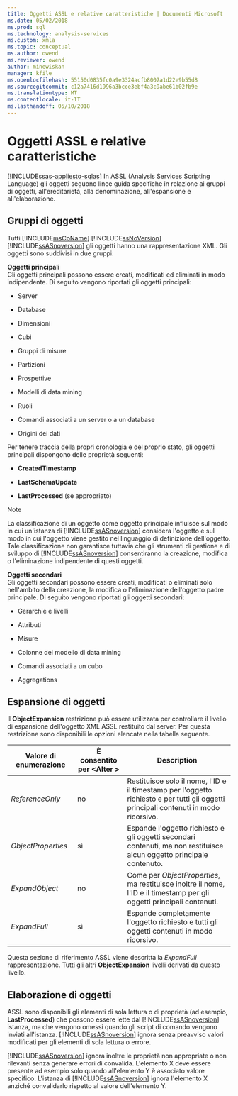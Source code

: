 ```yaml
---
title: Oggetti ASSL e relative caratteristiche | Documenti Microsoft
ms.date: 05/02/2018
ms.prod: sql
ms.technology: analysis-services
ms.custom: xmla
ms.topic: conceptual
ms.author: owend
ms.reviewer: owend
author: minewiskan
manager: kfile
ms.openlocfilehash: 55150d0835fc0a9e3324acfb8007a1d22e9b55d8
ms.sourcegitcommit: c12a7416d1996a3bcce3ebf4a3c9abe61b02fb9e
ms.translationtype: MT
ms.contentlocale: it-IT
ms.lasthandoff: 05/10/2018
---
```

# <a name="assl-objects-and-object-characteristics"></a>Oggetti ASSL e relative caratteristiche
[!INCLUDE[ssas-appliesto-sqlas](../../../includes/ssas-appliesto-sqlas.md)]
  In ASSL (Analysis Services Scripting Language) gli oggetti seguono linee guida specifiche in relazione ai gruppi di oggetti, all'ereditarietà, alla denominazione, all'espansione e all'elaborazione.  
  
## <a name="object-groups"></a>Gruppi di oggetti  
 Tutti [!INCLUDE[msCoName](../../../includes/msconame-md.md)] [!INCLUDE[ssNoVersion](../../../includes/ssnoversion-md.md)] [!INCLUDE[ssASnoversion](../../../includes/ssasnoversion-md.md)] gli oggetti hanno una rappresentazione XML. Gli oggetti sono suddivisi in due gruppi:  
  
 **Oggetti principali**  
 Gli oggetti principali possono essere creati, modificati ed eliminati in modo indipendente. Di seguito vengono riportati gli oggetti principali:  
  
-   Server  
  
-   Database  
  
-   Dimensioni  
  
-   Cubi  
  
-   Gruppi di misure  
  
-   Partizioni  
  
-   Prospettive  
  
-   Modelli di data mining  
  
-   Ruoli  
  
-   Comandi associati a un server o a un database  
  
-   Origini dei dati  
  
 Per tenere traccia della propri cronologia e del proprio stato, gli oggetti principali dispongono delle proprietà seguenti:  
  
-   **CreatedTimestamp**  
  
-   **LastSchemaUpdate**  
  
-   **LastProcessed** (se appropriato)  
  
> [!NOTE]  
>  La classificazione di un oggetto come oggetto principale influisce sul modo in cui un'istanza di [!INCLUDE[ssASnoversion](../../../includes/ssasnoversion-md.md)] considera l'oggetto e sul modo in cui l'oggetto viene gestito nel linguaggio di definizione dell'oggetto. Tale classificazione non garantisce tuttavia che gli strumenti di gestione e di sviluppo di [!INCLUDE[ssASnoversion](../../../includes/ssasnoversion-md.md)] consentiranno la creazione, modifica o l'eliminazione indipendente di questi oggetti.  
  
 **Oggetti secondari**  
 Gli oggetti secondari possono essere creati, modificati o eliminati solo nell'ambito della creazione, la modifica o l'eliminazione dell'oggetto padre principale. Di seguito vengono riportati gli oggetti secondari:  
  
-   Gerarchie e livelli  
  
-   Attributi  
  
-   Misure  
  
-   Colonne del modello di data mining  
  
-   Comandi associati a un cubo  
  
-   Aggregations  
  
## <a name="object-expansion"></a>Espansione di oggetti  
 Il **ObjectExpansion** restrizione può essere utilizzata per controllare il livello di espansione dell'oggetto XML ASSL restituito dal server. Per questa restrizione sono disponibili le opzioni elencate nella tabella seguente.  
  
|Valore di enumerazione|È consentito per \<Alter >|Description|  
|-----------------------|---------------------------|-----------------|  
|*ReferenceOnly*|no|Restituisce solo il nome, l'ID e il timestamp per l'oggetto richiesto e per tutti gli oggetti principali contenuti in modo ricorsivo.|  
|*ObjectProperties*|sì|Espande l'oggetto richiesto e gli oggetti secondari contenuti, ma non restituisce alcun oggetto principale contenuto.|  
|*ExpandObject*|no|Come per *ObjectProperties*, ma restituisce inoltre il nome, l'ID e il timestamp per gli oggetti principali contenuti.|  
|*ExpandFull*|sì|Espande completamente l'oggetto richiesto e tutti gli oggetti contenuti in modo ricorsivo.|  
  
 Questa sezione di riferimento ASSL viene descritta la *ExpandFull* rappresentazione. Tutti gli altri **ObjectExpansion** livelli derivati da questo livello.  
  
## <a name="object-processing"></a>Elaborazione di oggetti  
 ASSL sono disponibili gli elementi di sola lettura o di proprietà (ad esempio, **LastProcessed**) che possono essere lette dal [!INCLUDE[ssASnoversion](../../../includes/ssasnoversion-md.md)] istanza, ma che vengono omessi quando gli script di comando vengono inviati all'istanza. [!INCLUDE[ssASnoversion](../../../includes/ssasnoversion-md.md)] ignora senza preavviso valori modificati per gli elementi di sola lettura o errore.  
  
 [!INCLUDE[ssASnoversion](../../../includes/ssasnoversion-md.md)] ignora inoltre le proprietà non appropriate o non rilevanti senza generare errori di convalida. L'elemento X deve essere presente ad esempio solo quando all'elemento Y è associato valore specifico. L'istanza di [!INCLUDE[ssASnoversion](../../../includes/ssasnoversion-md.md)] ignora l'elemento X anziché convalidarlo rispetto al valore dell'elemento Y.  
  
  
